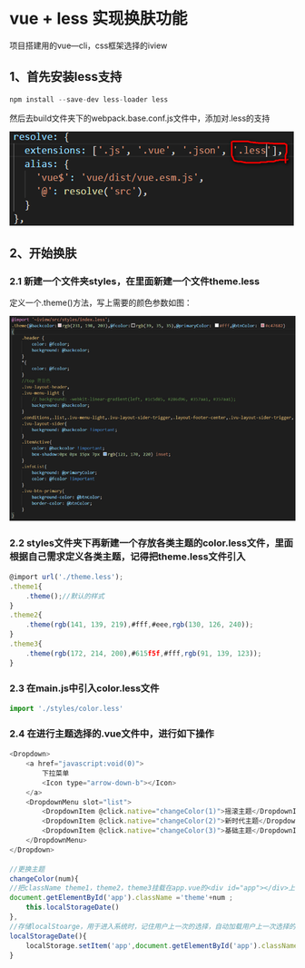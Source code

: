 # vue + less 实现换肤功能

项目搭建用的vue—cli，css框架选择的iview

## 1、首先安装less支持

````js
npm install --save-dev less-loader less
````
然后去build文件夹下的webpack.base.conf.js文件中，添加对.less的支持

![](../../media/images/2482196231-5b762fa69908d_article.png)

## 2、开始换肤

### 2.1 新建一个文件夹styles，在里面新建一个文件theme.less 

定义一个.theme()方法，写上需要的颜色参数如图：

![](../../media/images/1964945135-5b76316d0f141_articlex.png)

### 2.2 styles文件夹下再新建一个存放各类主题的color.less文件，里面根据自己需求定义各类主题，记得把theme.less文件引入

````js
@import url('./theme.less');
.theme1{
    .theme();//默认的样式
}
.theme2{
    .theme(rgb(141, 139, 219),#fff,#eee,rgb(130, 126, 240));
}
.theme3{
    .theme(rgb(172, 214, 200),#615f5f,#fff,rgb(91, 139, 123));
}
````
    
### 2.3 在main.js中引入color.less文件

````js
import './styles/color.less'
````

### 2.4 在进行主题选择的.vue文件中，进行如下操作

````js
<Dropdown>
    <a href="javascript:void(0)">
        下拉菜单
        <Icon type="arrow-down-b"></Icon>
    </a>
    <DropdownMenu slot="list">
        <DropdownItem @click.native="changeColor(1)">摇滚主题</DropdownItem>
        <DropdownItem @click.native="changeColor(2)">新时代主题</DropdownItem>
        <DropdownItem @click.native="changeColor(3)">基础主题</DropdownItem>
    </DropdownMenu>
</Dropdown>
    
//更换主题
changeColor(num){
//把className theme1，theme2，theme3挂载在app.vue的<div id="app"></div>上
document.getElementById('app').className ='theme'+num ;
    this.localStorageDate()
},
//存储localStoarge，用于进入系统时，记住用户上一次的选择，自动加载用户上一次选择的主题主题，记得在mounted()里面调用
localStorageDate(){
    localStorage.setItem('app',document.getElementById('app').className)
}
````
    
